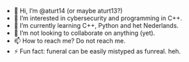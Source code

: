 - 👋 Hi, I’m @aturt14 (or maybe aturt13?)
- 👀 I’m interested in cybersecurity and programming in C++.
- 🌱 I’m currently learning C++, Python and het Nederlands.
- 💞️ I’m not looking to collaborate on anything (yet).
- 📫 How to reach me? Do not reach me.
- ⚡ Fun fact: funeral can be easily mistyped as funreal. heh.

<!---
aturt14/aturt14 is a ✨ special ✨ repository because its `README.md` (this file) appears on your GitHub profile.
You can click the Preview link to take a look at your changes.
--->
